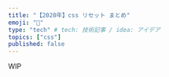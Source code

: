 ```yaml
---
title: "【2020年】css リセット まとめ"
emoji: "🙆"
type: "tech" # tech: 技術記事 / idea: アイデア
topics: ["css"]
published: false
---
```


WIP

